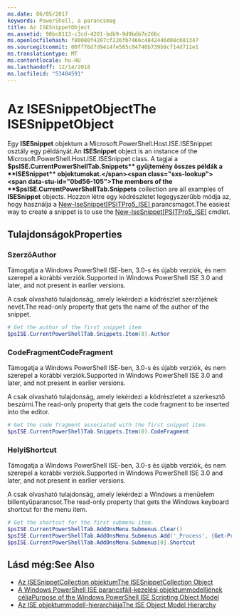 ```yaml
---
ms.date: 06/05/2017
keywords: PowerShell, a parancsmag
title: Az ISESnippetObject
ms.assetid: 98bc8113-c3cd-4201-bdb9-9d9bdb7e266c
ms.openlocfilehash: f80080f4207cf226fb7466c4842446d08c081347
ms.sourcegitcommit: 00ff76d7d9414fe585c04740b739b9cf14d711e1
ms.translationtype: MT
ms.contentlocale: hu-HU
ms.lasthandoff: 12/14/2018
ms.locfileid: "53404591"
---
```

# <a name="the-isesnippetobject"></a><span data-ttu-id="0bd56-103">Az ISESnippetObject</span><span class="sxs-lookup"><span data-stu-id="0bd56-103">The ISESnippetObject</span></span>

<span data-ttu-id="0bd56-104">Egy **ISESnippet** objektum a Microsoft.PowerShell.Host.ISE.ISESnippet osztály egy példányát.</span><span class="sxs-lookup"><span data-stu-id="0bd56-104">An **ISESnippet** object is an instance of the Microsoft.PowerShell.Host.ISE.ISESnippet class.</span></span> <span data-ttu-id="0bd56-105">A tagjai a **$psISE.CurrentPowerShellTab.Snippets** gyűjtemény összes példák a **ISESnippet** objektumokat.</span><span class="sxs-lookup"><span data-stu-id="0bd56-105">The members of the **$psISE.CurrentPowerShellTab.Snippets** collection are all examples of **ISESnippet** objects.</span></span> <span data-ttu-id="0bd56-106">Hozzon létre egy kódrészletet legegyszerűbb módja az, hogy használja a [New-IseSnippet&#91;PSITPro5_ISE&#93; ](https://technet.microsoft.com/library/0a6339a3-2683-4a8e-8929-90ad9a95c3e0) parancsmagot.</span><span class="sxs-lookup"><span data-stu-id="0bd56-106">The easiest way to create a snippet is to use the [New-IseSnippet&#91;PSITPro5_ISE&#93;](https://technet.microsoft.com/library/0a6339a3-2683-4a8e-8929-90ad9a95c3e0) cmdlet.</span></span>

## <a name="properties"></a><span data-ttu-id="0bd56-107">Tulajdonságok</span><span class="sxs-lookup"><span data-stu-id="0bd56-107">Properties</span></span>

### <a name="author"></a><span data-ttu-id="0bd56-108">Szerző</span><span class="sxs-lookup"><span data-stu-id="0bd56-108">Author</span></span>

<span data-ttu-id="0bd56-109">Támogatja a Windows PowerShell ISE-ben, 3.0-s és újabb verziók, és nem szerepel a korábbi verziók.</span><span class="sxs-lookup"><span data-stu-id="0bd56-109">Supported in Windows PowerShell ISE 3.0 and later, and not present in earlier versions.</span></span>

<span data-ttu-id="0bd56-110">A csak olvasható tulajdonság, amely lekérdezi a kódrészlet szerzőjének nevét.</span><span class="sxs-lookup"><span data-stu-id="0bd56-110">The read-only property that gets the name of the author of the snippet.</span></span>

```powershell
# Get the author of the first snippet item
$psISE.CurrentPowerShellTab.Snippets.Item(0).Author
```

### <a name="codefragment"></a><span data-ttu-id="0bd56-111">CodeFragment</span><span class="sxs-lookup"><span data-stu-id="0bd56-111">CodeFragment</span></span>

<span data-ttu-id="0bd56-112">Támogatja a Windows PowerShell ISE-ben, 3.0-s és újabb verziók, és nem szerepel a korábbi verziók.</span><span class="sxs-lookup"><span data-stu-id="0bd56-112">Supported in Windows PowerShell ISE 3.0 and later, and not present in earlier versions.</span></span>

<span data-ttu-id="0bd56-113">A csak olvasható tulajdonság, amely lekérdezi a kódrészletet a szerkesztő beszúrni.</span><span class="sxs-lookup"><span data-stu-id="0bd56-113">The read-only property that gets the code fragment to be inserted into the editor.</span></span>

```powershell
# Get the code fragment associated with the first snippet item.
$psISE.CurrentPowerShellTab.Snippets.Item(0).CodeFragment
```

### <a name="shortcut"></a><span data-ttu-id="0bd56-114">Helyi</span><span class="sxs-lookup"><span data-stu-id="0bd56-114">Shortcut</span></span>

<span data-ttu-id="0bd56-115">Támogatja a Windows PowerShell ISE-ben, 3.0-s és újabb verziók, és nem szerepel a korábbi verziók.</span><span class="sxs-lookup"><span data-stu-id="0bd56-115">Supported in Windows PowerShell ISE 3.0 and later, and not present in earlier versions.</span></span>

<span data-ttu-id="0bd56-116">A csak olvasható tulajdonság, amely lekérdezi a Windows a menüelem billentyűparancsot.</span><span class="sxs-lookup"><span data-stu-id="0bd56-116">The read-only property that gets the Windows keyboard shortcut for the menu item.</span></span>

```powershell
# Get the shortcut for the first submenu item.
$psISE.CurrentPowerShellTab.AddOnsMenu.Submenus.Clear()
$psISE.CurrentPowerShellTab.AddOnsMenu.Submenus.Add('_Process', {Get-Process}, 'Alt+P')
$psISE.CurrentPowerShellTab.AddOnsMenu.Submenus[0].Shortcut
```

## <a name="see-also"></a><span data-ttu-id="0bd56-117">Lásd még:</span><span class="sxs-lookup"><span data-stu-id="0bd56-117">See Also</span></span>

- [<span data-ttu-id="0bd56-118">Az ISESnippetCollection objektum</span><span class="sxs-lookup"><span data-stu-id="0bd56-118">The ISESnippetCollection Object</span></span>](The-ISESnippetCollection-Object.md)
- [<span data-ttu-id="0bd56-119">A Windows PowerShell ISE parancsfájl-kezelési objektummodelljének célja</span><span class="sxs-lookup"><span data-stu-id="0bd56-119">Purpose of the Windows PowerShell ISE Scripting Object Model</span></span>](purpose-of-the-windows-powershell-ise-scripting-object-model.md)
- [<span data-ttu-id="0bd56-120">Az ISE objektummodell-hierarchiája</span><span class="sxs-lookup"><span data-stu-id="0bd56-120">The ISE Object Model Hierarchy</span></span>](The-ISE-Object-Model-Hierarchy.md)